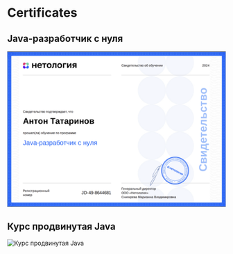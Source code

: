 # Certificates


## Java-разработчик с нуля

![Java-разработчик с нуля](https://github.com/TatarinovAn/Certificates/blob/main/netology.png)


## Курс продвинутая Java


![Курс продвинутая Java]()
